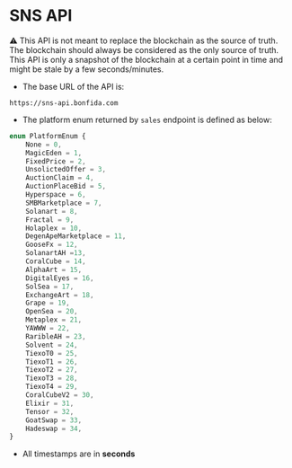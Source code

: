 # SNS API

⚠️ This API is not meant to replace the blockchain as the source of truth. The blockchain should always be considered as the only source of truth. This API is only a snapshot of the blockchain at a certain point in time and might be stale by a few seconds/minutes.

- The base URL of the API is:

```
https://sns-api.bonfida.com
```

- The platform enum returned by `sales` endpoint is defined as below:

```javascript
enum PlatformEnum {
    None = 0,
    MagicEden = 1,
    FixedPrice = 2,
    UnsolictedOffer = 3,
    AuctionClaim = 4,
    AuctionPlaceBid = 5,
    Hyperspace = 6,
    SMBMarketplace = 7,
    Solanart = 8,
    Fractal = 9,
    Holaplex = 10,
    DegenApeMarketplace = 11,
    GooseFx = 12,
    SolanartAH =13,
    CoralCube = 14,
    AlphaArt = 15,
    DigitalEyes = 16,
    SolSea = 17,
    ExchangeArt = 18,
    Grape = 19,
    OpenSea = 20,
    Metaplex = 21,
    YAWWW = 22,
    RaribleAH = 23,
    Solvent = 24,
    TiexoT0 = 25,
    TiexoT1 = 26,
    TiexoT2 = 27,
    TiexoT3 = 28,
    TiexoT4 = 29,
    CoralCubeV2 = 30,
    Elixir = 31,
    Tensor = 32,
    GoatSwap = 33,
    Hadeswap = 34,
}
```

- All timestamps are in **seconds**
